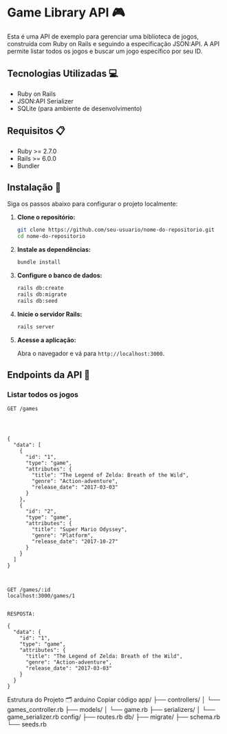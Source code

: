 # Game Library API 🎮

Esta é uma API de exemplo para gerenciar uma biblioteca de jogos, construída com Ruby on Rails e seguindo a especificação JSON:API. A API permite listar todos os jogos e buscar um jogo específico por seu ID.

## Tecnologias Utilizadas 💻

- Ruby on Rails
- JSON:API Serializer
- SQLite (para ambiente de desenvolvimento)

## Requisitos 📋

- Ruby >= 2.7.0
- Rails >= 6.0.0
- Bundler

## Instalação 🚀

Siga os passos abaixo para configurar o projeto localmente:

1. **Clone o repositório:**

    ```bash
    git clone https://github.com/seu-usuario/nome-do-repositorio.git
    cd nome-do-repositorio
    ```

2. **Instale as dependências:**

    ```bash
    bundle install
    ```

3. **Configure o banco de dados:**

    ```bash
    rails db:create
    rails db:migrate
    rails db:seed
    ```

4. **Inicie o servidor Rails:**

    ```bash
    rails server
    ```

5. **Acesse a aplicação:**

    Abra o navegador e vá para `http://localhost:3000`.

## Endpoints da API 📡

### Listar todos os jogos

```http
GET /games




{
  "data": [
    {
      "id": "1",
      "type": "game",
      "attributes": {
        "title": "The Legend of Zelda: Breath of the Wild",
        "genre": "Action-adventure",
        "release_date": "2017-03-03"
      }
    },
    {
      "id": "2",
      "type": "game",
      "attributes": {
        "title": "Super Mario Odyssey",
        "genre": "Platform",
        "release_date": "2017-10-27"
      }
    }
  ]
}



GET /games/:id
localhost:3000/games/1


RESPOSTA:

{
  "data": {
    "id": "1",
    "type": "game",
    "attributes": {
      "title": "The Legend of Zelda: Breath of the Wild",
      "genre": "Action-adventure",
      "release_date": "2017-03-03"
    }
  }
}
```

Estrutura do Projeto 🗂️
arduino
Copiar código
app/
  ├── controllers/
  │   └── games_controller.rb
  ├── models/
  │   └── game.rb
  ├── serializers/
  │   └── game_serializer.rb
config/
  ├── routes.rb
db/
  ├── migrate/
  ├── schema.rb
  └── seeds.rb
